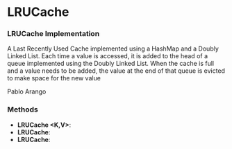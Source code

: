 # LRUCache
### LRUCache Implementation

A Last Recently Used Cache implemented using a HashMap and a Doubly Linked List.
Each time a value is accessed, it is added to the head of a queue implemented
using the Doubly Linked List. When the cache is full and a value needs to be 
added, the value at the end of that queue is evicted to make space for the 
new value

Pablo Arango


### Methods
- **LRUCache <K,V>**:
- **LRUCache**:
- **LRUCache**: